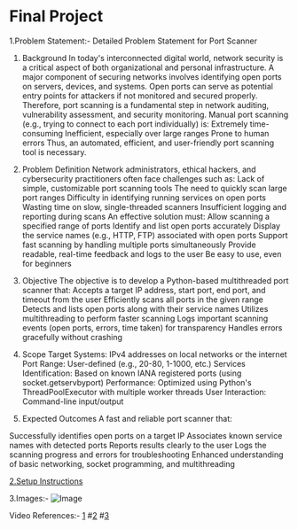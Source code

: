 # Final Project

1.Problem Statement:-
Detailed Problem Statement for Port Scanner

1. Background
In today's interconnected digital world, network security is a critical aspect of both organizational and personal infrastructure. A major component of securing networks involves identifying open ports on servers, devices, and systems.
Open ports can serve as potential entry points for attackers if not monitored and secured properly. Therefore, port scanning is a fundamental step in network auditing, vulnerability assessment, and security monitoring.
Manual port scanning (e.g., trying to connect to each port individually) is:
Extremely time-consuming
Inefficient, especially over large ranges
Prone to human errors
Thus, an automated, efficient, and user-friendly port scanning tool is necessary.

2. Problem Definition
Network administrators, ethical hackers, and cybersecurity practitioners often face challenges such as:
Lack of simple, customizable port scanning tools
The need to quickly scan large port ranges
Difficulty in identifying running services on open ports
Wasting time on slow, single-threaded scanners
Insufficient logging and reporting during scans
An effective solution must:
Allow scanning a specified range of ports
Identify and list open ports accurately
Display the service names (e.g., HTTP, FTP) associated with open ports
Support fast scanning by handling multiple ports simultaneously
Provide readable, real-time feedback and logs to the user
Be easy to use, even for beginners

3. Objective
The objective is to develop a Python-based multithreaded port scanner that:
Accepts a target IP address, start port, end port, and timeout from the user
Efficiently scans all ports in the given range
Detects and lists open ports along with their service names
Utilizes multithreading to perform faster scanning
Logs important scanning events (open ports, errors, time taken) for transparency
Handles errors gracefully without crashing

4. Scope
Target Systems: IPv4 addresses on local networks or the internet
Port Range: User-defined (e.g., 20-80, 1-1000, etc.)
Services Identification: Based on known IANA registered ports (using socket.getservbyport)
Performance: Optimized using Python's ThreadPoolExecutor with multiple worker threads
User Interaction: Command-line input/output

5. Expected Outcomes
A fast and reliable port scanner that:

Successfully identifies open ports on a target IP
Associates known service names with detected ports
Reports results clearly to the user
Logs the scanning progress and errors for troubleshooting
Enhanced understanding of basic networking, socket programming, and multithreading

[2.Setup Instructions](https://docs.github.com/en/repositories/creating-and-managing-repositories/quickstart-for-repositories)

3.Images:-
![Image](https://github.com/user-attachments/assets/5a4687a6-ffbc-44f4-a47e-a258566b0b51)

Video References:-
[1](https://www.youtube.com/watch?v=6hnoc0h9Lsg)
#[2](https://www.youtube.com/watch?v=EF6fqnnl3Uk)
#[3](https://www.youtube.com/watch?v=Ez8F0nW6S-w)

